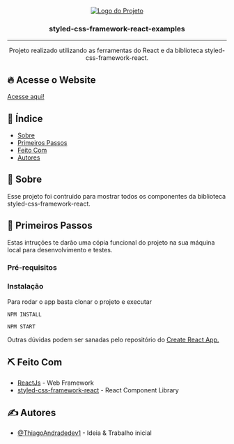 <p align="center">
  <a href="" rel="noopener">
 <img src="https://user-images.githubusercontent.com/63686057/97214537-01f66d80-17a2-11eb-9096-58a06319e09f.png" alt="Logo do Projeto"></a>
</p>

<h3 align="center">styled-css-framework-react-examples</h3>

---

<p align="center"> Projeto realizado utilizando as ferramentas do React e da biblioteca styled-css-framework-react.
    <br> 
</p>

## 🔥 Acesse o Website <a name = "acesse_website"></a>

<a href="https://musing-sammet-e4defb.netlify.app">Acesse aqui!</a>

## 📝 Índice

- [Sobre](#sobre)
- [Primeiros Passos](#primeiros_passos)
- [Feito Com](#feito_com)
- [Autores](#autores)

## 🧐 Sobre <a name = "sobre"></a>

Esse projeto foi contruido para mostrar todos os componentes da biblioteca styled-css-framework-react.

## 🏁 Primeiros Passos <a name = "primeiros_passos"></a>

Estas intruçōes te darão uma cópia funcional do projeto na sua máquina local para desenvolvimento e testes.

### Pré-requisitos

### Instalação

Para rodar o app basta clonar o projeto e executar

```
NPM INSTALL
```

```
NPM START
```

Outras dúvidas podem ser sanadas pelo repositório do [Create React App.](https://github.com/facebook/create-react-app)

## ⛏️ Feito Com <a name = "feito_com"></a>

- [ReactJs](https://reactjs.org) - Web Framework
- [styled-css-framework-react](https://firebase.google.com/?hl=pt-br) - React Component Library

## ✍️ Autores <a name = "autores"></a>

- [@ThiagoAndradedev1](https://github.com/ThiagoAndradedev1) - Ideia & Trabalho inicial

